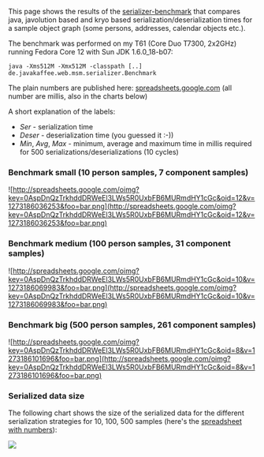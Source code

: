 This page shows the results of the [serializer-benchmark](http://github.com/magro/memcached-session-manager/tree/master/serializer-benchmark/) that compares java, javolution based and kryo based serialization/deserialization times for a sample object graph (some persons, addresses, calendar objects etc.).

The benchmark was performed on my T61 (Core Duo T7300, 2x2GHz) running Fedora Core 12 with Sun JDK 1.6.0\_18-b07:
```
java -Xms512M -Xmx512M -classpath [..] de.javakaffee.web.msm.serializer.Benchmark
```

The plain numbers are published here: [spreadsheets.google.com](http://spreadsheets.google.com/pub?key=0AspDnQzTrkhddDRWeEl3LWs5R0UxbFB6MURmdHY1cGc&gid=0) (all number are millis, also in the charts below)

A short explanation of the labels:
  * _Ser_ - serialization time
  * _Deser_ - deserialization time (you guessed it :-))
  * _Min_, _Avg_, _Max_ - minimum, average and maximum time in millis required for 500 serializations/deserializations (10 cycles)


### Benchmark small (10 person samples, 7 component samples) ###
![http://spreadsheets.google.com/oimg?key=0AspDnQzTrkhddDRWeEl3LWs5R0UxbFB6MURmdHY1cGc&oid=12&v=1273186036253&foo=bar.png](http://spreadsheets.google.com/oimg?key=0AspDnQzTrkhddDRWeEl3LWs5R0UxbFB6MURmdHY1cGc&oid=12&v=1273186036253&foo=bar.png)


### Benchmark medium (100 person samples, 31 component samples) ###
![http://spreadsheets.google.com/oimg?key=0AspDnQzTrkhddDRWeEl3LWs5R0UxbFB6MURmdHY1cGc&oid=10&v=1273186069983&foo=bar.png](http://spreadsheets.google.com/oimg?key=0AspDnQzTrkhddDRWeEl3LWs5R0UxbFB6MURmdHY1cGc&oid=10&v=1273186069983&foo=bar.png)


### Benchmark big (500 person samples, 261 component samples) ###
![http://spreadsheets.google.com/oimg?key=0AspDnQzTrkhddDRWeEl3LWs5R0UxbFB6MURmdHY1cGc&oid=8&v=1273186101696&foo=bar.png](http://spreadsheets.google.com/oimg?key=0AspDnQzTrkhddDRWeEl3LWs5R0UxbFB6MURmdHY1cGc&oid=8&v=1273186101696&foo=bar.png)


### Serialized data size ###
The following chart shows the size of the serialized data for the different serialization strategies for 10, 100, 500 samples (here's the [spreadsheet with numbers](https://spreadsheets.google.com/pub?key=0AspDnQzTrkhddFN5ZUVfTEhLRTVCTi00ZkJiWldteXc)):

[![](http://spreadsheets.google.com/oimg?key=0AspDnQzTrkhddFN5ZUVfTEhLRTVCTi00ZkJiWldteXc&oid=2&foo=bar.png)](https://spreadsheets.google.com/pub?key=0AspDnQzTrkhddFN5ZUVfTEhLRTVCTi00ZkJiWldteXc)
